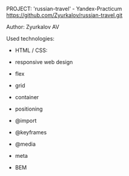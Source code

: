 PROJECT: 'russian-travel' - Yandex-Practicum
https://github.com/Zyurkalov/russian-travel.git

Author: Zyurkalov AV

Used technologies:
- HTML / CSS:

- responsive web design
- flex
- grid
- container
- positioning
- @import
- @keyframes
- @media
- meta
- BEM